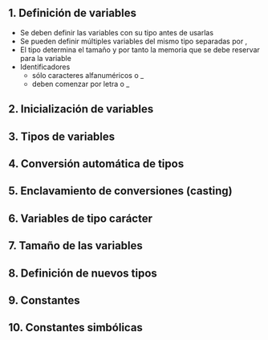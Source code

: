 ## 1. Definición de variables
- Se deben definir las variables con su tipo antes de usarlas
- Se pueden definir múltiples variables del mismo tipo separadas por ,
- El tipo determina el tamaño y por tanto la memoria que se debe reservar para la variable
- Identificadores
	- sólo caracteres alfanuméricos o _
	- deben comenzar por letra o _
## 2. Inicialización de variables
## 3. Tipos de variables
## 4. Conversión automática de tipos
## 5. Enclavamiento de conversiones (casting)
## 6. Variables de tipo carácter
## 7. Tamaño de las variables
## 8. Definición de nuevos tipos
## 9. Constantes
## 10. Constantes simbólicas
